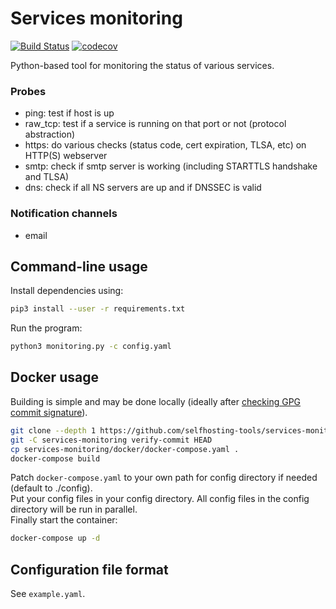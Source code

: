 # Services monitoring

[![Build Status](https://travis-ci.org/selfhosting-tools/services-monitoring.svg?branch=master)](https://travis-ci.org/selfhosting-tools/services-monitoring)
[![codecov](https://codecov.io/gh/selfhosting-tools/services-monitoring/branch/master/graph/badge.svg)](https://codecov.io/gh/selfhosting-tools/services-monitoring)


Python-based tool for monitoring the status of various services.

### Probes
- ping: test if host is up
- raw_tcp: test if a service is running on that port or not (protocol abstraction)
- https: do various checks (status code, cert expiration, TLSA, etc) on HTTP(S) webserver
- smtp: check if smtp server is working (including STARTTLS handshake and TLSA)
- dns: check if all NS servers are up and if DNSSEC is valid

### Notification channels
- email

## Command-line usage
Install dependencies using:
```bash
pip3 install --user -r requirements.txt
```
Run the program:
```bash
python3 monitoring.py -c config.yaml
```

## Docker usage
Building is simple and may be done locally (ideally after [checking GPG commit signature](https://github.com/selfhosting-tools/master-keys)).
```bash
git clone --depth 1 https://github.com/selfhosting-tools/services-monitoring.git
git -C services-monitoring verify-commit HEAD
cp services-monitoring/docker/docker-compose.yaml .
docker-compose build
```
Patch `docker-compose.yaml` to your own path for config directory if needed (default to ./config).  
Put your config files in your config directory. 
All config files in the config directory will be run in parallel.  
Finally start the container:
```bash
docker-compose up -d
```

## Configuration file format
See `example.yaml`.
